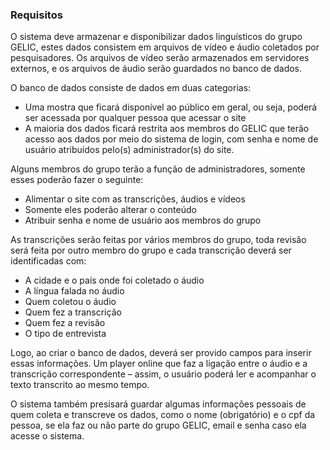 ### Requisitos

O sistema deve armazenar e disponibilizar dados linguísticos do grupo GELIC, estes dados consistem em arquivos de vídeo e áudio coletados por pesquisadores. Os arquivos de vídeo serão armazenados em servidores externos, e os arquivos de áudio serão guardados no banco de dados.

O banco de dados consiste de dados em duas categorias:

- Uma mostra que ficará disponível ao público em geral, ou seja, poderá ser acessada por qualquer pessoa que acessar o site
- A maioria dos dados ficará restrita aos membros do GELIC que terão acesso aos dados por meio do sistema de login, com senha e nome de usuário atribuídos pelo(s) administrador(s) do site.

Alguns membros do grupo terão a função de administradores, somente esses poderão fazer o seguinte:

- Alimentar o site com as transcrições, áudios e vídeos
- Somente eles poderão alterar o conteúdo
- Atribuir senha e nome de usuário aos membros do grupo

As transcrições serão feitas por vários membros do grupo, toda revisão será feita por outro membro do grupo e 
cada transcrição deverá ser identificadas com: 

 - A cidade e o país onde foi coletado o áudio 
 - A língua falada no áudio 
 - Quem coletou o áudio
 - Quem fez a transcrição
 - Quem fez a revisão
 - O tipo de entrevista

Logo, ao criar o banco de dados, deverá ser provido campos para inserir essas informações. Um player online que faz a ligação entre o áudio e a transcrição correspondente – assim, o usuário poderá ler e acompanhar o texto transcrito ao mesmo tempo.

O sistema também presisará guardar algumas informações pessoais de quem coleta e transcreve os dados, como o nome (obrigatório) e o cpf da pessoa, se ela faz ou não parte do grupo GELIC, email e senha caso ela acesse o sistema.
